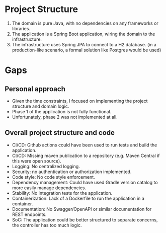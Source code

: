 # Project Structure

1. The domain is pure Java, with no dependencies on any frameworks or libraries.
2. The application is a Spring Boot application, wiring the domain to the infrastructure.
3. The infrastructure uses Spring JPA to connect to a H2 database. (in a production-like scenario, a formal solution like Postgres would be used)

# Gaps
## Personal approach
- Given the time constraints, I focused on implementing the project structure and domain logic.
- Phase 1 of the application is not fully functional.
- Unfortunately, phase 2 was not implemented at all.

## Overall project structure and code
- CI/CD: Github actions could have been used to run tests and build the application.
- CI/CD: Missing maven publication to a repository (e.g. Maven Central if this were open source).
- Logging: No centralized logging.
- Security: no authentication or authorization implemented.
- Code style: No code style enforcement.
- Dependency management: Could have used Gradle version catalog to more easily manage dependencies.
- Stability: No integration tests for the application.
- Containerization: Lack of a Dockerfile to run the application in a container.
- Documentation: No Swagger/OpenAPI or similar documentation for REST endpoints.
- SoC: The application could be better structured to separate concerns, the controller has too much logic.

